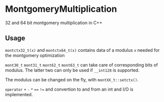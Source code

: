 # MontgomeryMultiplication
32 and 64 bit montgomery multiplication in C++

## Usage

`montctx32_t(x)` and `montctx64_t(x)` contains data of a modulus `x` needed for the montgomery optimization

`mont30_t` `mont31_t` `mont62_t` `mont63_t` can take care of corresponding bits of modulus. The latter two can only be used if `__int128` is supported. 

The modulus can be changed on the fly, with `montXX_t::setctx()`.
 
`operator` `+` `-` `*` `==` `!=` and convertion to and from an int and I/O is implemented.
